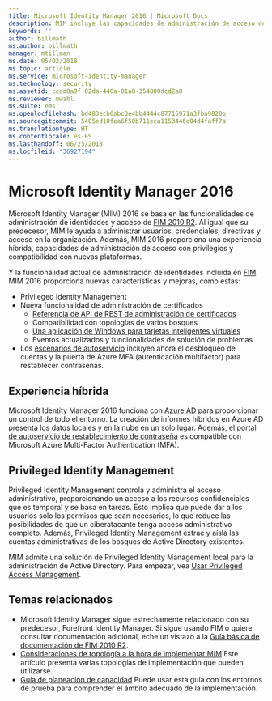 ```yaml
---
title: Microsoft Identity Manager 2016 | Microsoft Docs
description: MIM incluye las capacidades de administración de acceso de FIM 2010 y le ayuda a administrar usuarios, credenciales, directivas y acceso dentro de su organización.
keywords: ''
author: billmath
ms.author: billmath
manager: mtillman
ms.date: 05/02/2018
ms.topic: article
ms.service: microsoft-identity-manager
ms.technology: security
ms.assetid: ccdd8a9f-02da-440a-81a8-354800dcd2a8
ms.reviewer: mwahl
ms.suite: ems
ms.openlocfilehash: bd483ecb0abc3e4bb4444c87715971a3fba9820b
ms.sourcegitcommit: 5405ed10fea6f50b711eca1153446c04d4faff7a
ms.translationtype: HT
ms.contentlocale: es-ES
ms.lasthandoff: 06/25/2018
ms.locfileid: "36927194"
---
```

# <a name="microsoft-identity-manager-2016"></a>Microsoft Identity Manager 2016

Microsoft Identity Manager (MIM) 2016 se basa en las funcionalidades de administración de identidades y acceso de [FIM 2010 R2](https://technet.microsoft.com/library/jj133885.aspx). Al igual que su predecesor, MIM le ayuda a administrar usuarios, credenciales, directivas y acceso en la organización.  Además, MIM 2016 proporciona una experiencia híbrida, capacidades de administración de acceso con privilegios y compatibilidad con nuevas plataformas.

Y la funcionalidad actual de administración de identidades incluida en [FIM](https://technet.microsoft.com/library/jj133868). MIM 2016 proporciona nuevas características y mejoras, como estas:

- Privileged Identity Management
- Nueva funcionalidad de administración de certificados
  - [Referencia de API de REST de administración de certificados](./reference/certificate-management-rest-api-reference.md)
  - Compatibilidad con topologías de varios bosques
  - [Una aplicación de Windows para tarjetas inteligentes virtuales](working-with-mim-certificate-manager.md)
  - Eventos actualizados y funcionalidades de solución de problemas 
- Los [escenarios de autoservicio](working-with-self-service-password-reset.md) incluyen ahora el desbloqueo de cuentas y la puerta de Azure MFA (autenticación multifactor) para restablecer contraseñas.

## <a name="hybrid-experience"></a>Experiencia híbrida

Microsoft Identity Manager 2016 funciona con [Azure AD](https://docs.microsoft.com/azure/active-directory/active-directory-whatis) para proporcionar un control de todo el entorno. La creación de informes híbridos en Azure AD presenta los datos locales y en la nube en un solo lugar. Además, el [portal de autoservicio de restablecimiento de contraseña](working-with-self-service-password-reset.md) es compatible con Microsoft Azure Multi-Factor Authentication (MFA).

## <a name="privileged-identity-management"></a>Privileged Identity Management

Privileged Identity Management controla y administra el acceso administrativo, proporcionando un acceso a los recursos confidenciales que es temporal y se basa en tareas. Esto implica que puede dar a los usuarios solo los permisos que sean necesarios, lo que reduce las posibilidades de que un ciberatacante tenga acceso administrativo completo. Además, Privileged Identity Management extrae y aísla las cuentas administrativas de los bosques de Active Directory existentes.

MIM admite una solución de Privileged Identity Management local para la administración de Active Directory. Para empezar, vea [Usar Privileged Access Management](./pam/privileged-identity-management-for-active-directory-domain-services.md).

## <a name="related-topics"></a>Temas relacionados

- Microsoft Identity Manager sigue estrechamente relacionado con su predecesor, Forefront Identity Manager. Si sigue usando FIM o quiere consultar documentación adicional, eche un vistazo a la [Guía básica de documentación de FIM 2010 R2](https://technet.microsoft.com/library/jj133885.aspx).
- [Consideraciones de topología a la hora de implementar MIM](topology-considerations.md) Este artículo presenta varias topologías de implementación que pueden utilizarse.
- [Guía de planeación de capacidad](capacity-planning-guide.md) Puede usar esta guía con los entornos de prueba para comprender el ámbito adecuado de la implementación.